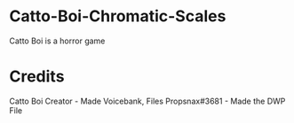 # Catto-Boi-Chromatic-Scales
Catto Boi is a horror game

# Credits
Catto Boi Creator - Made Voicebank, Files
Propsnax#3681 - Made the DWP File
